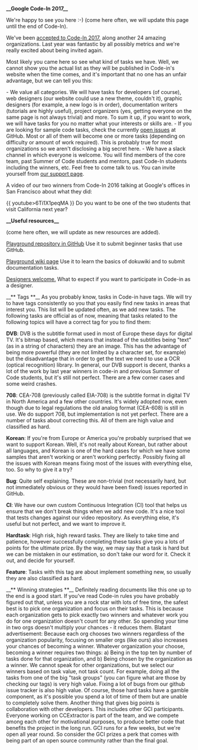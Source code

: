  **\_\_Google Code-In 2017\_\_**

We're happy to see you here :-) (come here often, we will update
this page until the end of Code-In).

We've been [accepted to Code-In
2017](https://opensource.googleblog.com/2017/10/welcoming-25-mentor-organizations-for.html),
along another 24 amazing organizations. Last year was fantastic by all
possibly metrics and we're really excited about being invited again.

Most likely you came here so see what kind of tasks we have. Well, we
cannot show you the actual list as they will be published in Code-in's
website when the time comes, and it's important that no one has an
unfair advantage, but we can tell you this:

\- We value all categories. We will have tasks for developers (of
course), web designers (our website could use a new theme, couldn't
it), graphic designers (for example, a new logo is in order),
documentation writers (tutorials are highly useful), project organizers
(yes, getting everyone on the same page is not always trivial) and more.
To sum it up, if you want to work, we will have tasks for you no matter
what your interests or skills are. - If you are looking for sample
code tasks, check the currently [open
issues](https://github.com/CCExtractor/ccextractor/issues) at
GitHub. Most or all of them will become one or more tasks (depending on
difficulty or amount of work required). This is probably true for most
organizations so we aren't disclosing a big secret here. - We have
a slack channel in which everyone is welcome. You will find members of
the core team, past Summer of Code students and mentors, past Code-In
students including the winners, etc. Feel free to come talk to us. You
can invite yourself from [our support
page](/public/general/support).

A video of our two winners from Code-In 2016 talking at Google's
offices in San Francisco about what they did:

{{ youtube\>6Ti1X1peqMA }}  Do you want to be one of the two
students that visit California next year?

 **\_\_Useful resources\_\_**

(come here often, we will update as new resources are added).

[Playground repository in
GitHub](https://github.com/CCExtractor/ccextractor-codein-playground/)
Use it to submit beginner tasks that use GitHub.

[Playground wiki
page](https://playground.ccextractor.org/) Use it to
learn the basics of dokuwiki and to submit documentation tasks.

[Designers
welcome.](/public/codein/google_code-in_2017_code-in_for_designers)
What to expect if you want to participate in Code-in as a designer.

\_\_** Tags **\_\_ As you probably know, tasks in Code-in have
tags. We will try to have tags consistently so you that you easily find
new tasks in areas that interest you. This list will be updated often,
as we add new tasks. The following tasks are official as of now, meaning
that tasks related to the following topics will have a correct tag for
you to find them:

 **DVB**: DVB is the subtitle format used in most of Europe these
        days for digital TV. It's bitmap based, which means that
        instead of the subtitles being "text" (as in a string of
        characters) they are an image. This has the advantage of being
        more powerful (they are not limited by a character set, for
        example) but the disadvantage that in order to get the text we
        need to use a OCR (optical recognition) library. In general, our
        DVB support is decent, thanks a lot of the work by last year
        winners in code-in and previous Summer of Code students, but
        it's still not perfect. There are a few corner cases and some
        weird crashes.

<!-- -->

 **708**: CEA-708 (previously called EIA-708) is the subtitle
        format in digital TV in North America and a few other countries.
        It's widely adopted now, even though due to legal regulations
        the old analog format (CEA-608) is still in use. We do support
        708, but implementation is not yet perfect. There are a number
        of tasks about correcting this. All of them are high value and
        classified as hard.

<!-- -->

 **Korean**: If you're from Europe or America you're probably
        surprised that we want to support Korean. Well, it's not really
        about Korean, but rather about all languages, and Korean is one
        of the hard cases for which we have some samples that aren't
        working or aren't working perfectly. Possibly fixing all the
        issues with Korean means fixing most of the issues with
        everything else, too. So why to give it a try?

<!-- -->

 **Bug**: Quite self explaining. These are non-trivial (not
        necessarily hard, but not immediately obvious or they would have
        been fixed) issues reported in GitHub.

<!-- -->

 **CI**: We have our own custom Continuous Integration (CI) tool
        that helps us ensure that we don't break things when we add new
        code. It's a nice tool that tests changes against our video
        repository. As everything else, it's useful but not perfect,
        and we want to improve it.

<!-- -->

 **Hardtask**: High risk, high reward tasks. They are likely to
        take time and patience, however successfully completing these
        tasks give you a lots of points for the ultimate prize. By the
        way, we may say that a task is hard but we can be mistaken in
        our estimation, so don't take our word for it. Check it out,
        and decide for yourself.

<!-- -->

 **Feature**: Tasks with this tag are about implement something
        new, so usually they are also classified as hard.

\_\_** Winning strategies **\_\_ Definitely reading documents
like this one up to the end is a good start. If you've read Code-in
rules you have probably figured out that, unless you are a rock star
with lots of free time, the safest best is to pick one organization and
focus on their tasks. This is because each organization gets to pick
exactly two winners and whatever work you do for one organization
doesn't count for any other. So spending your time in two orgs doesn't
multiply your chances - it reduces them. Blatant advertisement:
Because each org chooses two winners regardless of the organization
popularity, focusing on smaller orgs (like ours) also increases your
chances of becoming a winner. Whatever organization your choose,
becoming a winner requires two things: a) Being in the top ten by number
of tasks done for that organization, and b) Being chosen by the
organization as a winner. We cannot speak for other organizations,
but we select our winners based on task value, not task count. For
example, doing all the tasks from one of the big "task groups" (you
can figure what are those by checking our tags) is very high value.
Fixing a lot of bugs from our github issue tracker is also high value.
Of course, those hard tasks have a gamble component, as it's possible
you spend a lot of time of them but are unable to completely solve
them. Another thing that gives big points is collaboration with
other developers. This includes other GCI participants. Everyone working
on CCExtractor is part of the team, and we compete among each other for
motivational purposes, to produce better code that benefits the project
in the long run. GCI runs for a few weeks, but we're open all year
round. So consider the GCI prizes a perk that comes with being part of
an open source community rather than the final goal.
